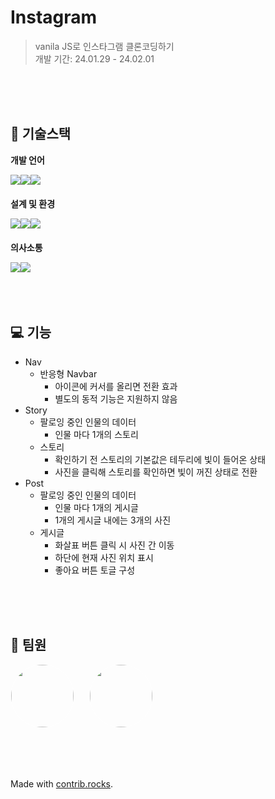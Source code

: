 # Instagram
> vanila JS로 인스타그램 클론코딩하기  
개발 기간: 24.01.29 - 24.02.01

<br/>
<br/>
<br/>

## 🐇 기술스택
**개발 언어**
<div style="display:flex; margin-bottom:20px;">

<img src="https://img.shields.io/badge/HTML-E34F26?style=for-the-badge&logo=html5&logoColor=white">

<img src="https://img.shields.io/badge/CSS-1572B6?style=for-the-badge&logo=css3&logoColor=white">

<img src="https://img.shields.io/badge/javascript-F7DF1E?style=for-the-badge&logo=javascript&logoColor=white">

</div>

**설계 및 환경**
<div style="display:flex; margin-bottom:20px;">

<img src="https://img.shields.io/badge/VS CODE-007ACC?style=for-the-badge&logo=html5&logoColor=white">

<img src="https://img.shields.io/badge/github-181717?style=for-the-badge&logo=github&logoColor=white">

<img src="https://img.shields.io/badge/FIGMA-F24E1E?style=for-the-badge&logo=figma&logoColor=white">

</div>

**의사소통**
<div style="display:flex;">


<img src="https://img.shields.io/badge/Mattermost-0058CC?style=for-the-badge&logo=mattermost&logoColor=white">

<img src="https://img.shields.io/badge/NOTION-000?style=for-the-badge&logo=Notion&logoColor=white">

</div>

<br/>
<br/>
<br/>

## 💻 기능
- Nav
    - 반응형 Navbar
      - 아이콘에 커서를 올리면 전환 효과
      - 별도의 동적 기능은 지원하지 않음
- Story
    - 팔로잉 중인 인물의 데이터
      - 인물 마다 1개의 스토리
    - 스토리
      - 확인하기 전 스토리의 기본값은 테두리에 빛이 들어온 상태
      - 사진을 클릭해 스토리를 확인하면 빛이 꺼진 상태로 전환
- Post
    - 팔로잉 중인 인물의 데이터
        - 인물 마다 1개의 게시글
        - 1개의 게시글 내에는 3개의 사진
    - 게시글 
        - 화살표 버튼 클릭 시 사진 간 이동
        - 하단에 현재 사진 위치 표시
        - 좋아요 버튼 토글 구성  

<br/>
<br/>
<br/>

## 👋 팀원
<a href="https://github.com/se-eun-park" target="_blank"><img style="width:100px; border-radius:50%; border:1px solid #fff; margin-right:20px;" src="https://avatars.githubusercontent.com/u/81418633?v=4" /></a>
<a href="https://github.com/coolfin" target="_blank"><img style="width:100px; border-radius:50%; border: 1px solid #fff;" src="https://avatars.githubusercontent.com/u/56531884?v=4" /></a>

<br/>
<br/>
<br/>

Made with [contrib.rocks](https://contrib.rocks).
